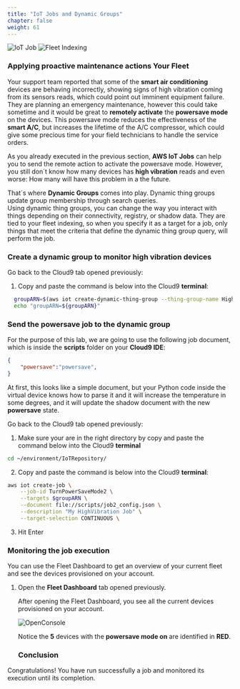 ```yaml
---
title: "IoT Jobs and Dynamic Groups"
chapter: false
weight: 61
---
```


![IoT Job](/images/job.png) ![Fleet Indexing](/images/fleet_indexing.png)


### Applying proactive maintenance actions Your Fleet

Your support team reported that some of the **smart air conditioning** devices are behaving incorrectly, showing signs of high vibration coming from its sensors reads, which could point out imminent equipment failure.<br>
They are planning an emergency maintenance, however this could take sometime and it would be great to **remotely activate** the **powersave mode** on the devices. This powersave mode reduces the effectiveness of the **smart A/C**, but increases the lifetime of the A/C compressor, which could give some precious time for your field technicians to handle the service orders.

As you already executed in the previous section, **AWS IoT Jobs** can help you to send the remote action to activate the powersave mode. However, you still don´t know how many devices has **high vibration** reads and even worse: How many will have this problem in a the future.

That´s where **Dynamic Groups** comes into play. Dynamic thing groups update group membership through search queries. <br>
Using dynamic thing groups, you can change the way you interact with things depending on their connectivity, registry, or shadow data. They are tied to your fleet indexing, so when you specify it as a target for a job, only things that meet the criteria that define the dynamic thing group query, will perform the job.

### Create a dynamic group to monitor high vibration devices


Go back to the Cloud9 tab opened previously: 

1. Copy and paste the command is below into the Cloud9 **terminal**:

```bash
  groupARN=$(aws iot create-dynamic-thing-group --thing-group-name HighVibration --query-string 'shadow.reported.vibration > 100'| jq -r .thingGroupArn) &&\
  echo "groupARN=${groupARN}"
```



### Send the powersave job to the  dynamic group


For the purpose of this lab, we are going to use the following job document, which is inside the **scripts** folder on your **Cloud9 IDE**:

```json
{
    "powersave":"powersave",
}
```

At first, this looks like a simple document, but your Python code inside the virtual device knows how to parse it and it will increase the temperature in some degrees, and it will update the shadow document with the new **powersave** state.

Go back to the Cloud9 tab opened previously: 

1. Make sure your are in the right directory by copy and paste the command below into the Cloud9 **terminal**
```bash
cd ~/environment/IoTRepository/
```

2. Copy and paste the command is below into the Cloud9 **terminal**:

```bash
aws iot create-job \
    --job-id TurnPowerSaveMode2 \
    --targets $groupARN \
    --document file://scripts/job2_config.json \
    --description "My HighVibration Job" \
    --target-selection CONTINUOUS \
```

3. Hit Enter

### Monitoring the job execution

You can use the Fleet Dashboard to get an overview of your current fleet and see the devices provisioned on your account.

1. Open the **Fleet Dashboard** tab opened previously.

    After opening the Fleet Dashboard, you  see all the current devices provisioned on your account.

    ![OpenConsole](/images/060_mgmt_dynamic10.png)

    Notice the **5** devices with the **powersave mode on** are identified in **RED**.


    ### Conclusion

Congratulations! You have run successfully a job and monitored its execution until its completion.